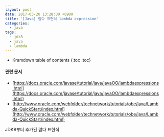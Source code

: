 ```yaml
---
layout: post
date: 2017-03-20 13:28:00 +0900
title: '[Java] 람다 표현식 lambda expression'
categories:
  - java
tags:
  - jdk8
  - java
  - lambda
---
```


* Kramdown table of contents
{:toc .toc}

#### 관련 문서

- [https://docs.oracle.com/javase/tutorial/java/javaOO/lambdaexpressions.html](https://docs.oracle.com/javase/tutorial/java/javaOO/lambdaexpressions.html)
- [http://www.oracle.com/webfolder/technetwork/tutorials/obe/java/Lambda-QuickStart/index.html](http://www.oracle.com/webfolder/technetwork/tutorials/obe/java/Lambda-QuickStart/index.html)

JDK8부터 추가된 람다 표현식
